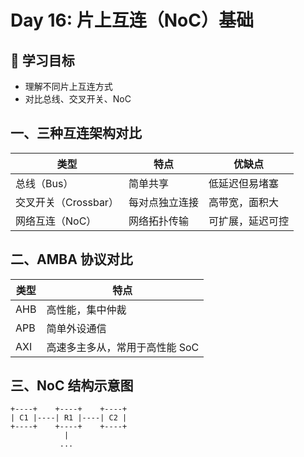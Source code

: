 # Day 16: 片上互连（NoC）基础

## 🎯 学习目标
- 理解不同片上互连方式
- 对比总线、交叉开关、NoC

## 一、三种互连架构对比
| 类型 | 特点 | 优缺点 |
|------|------|--------|
| 总线（Bus） | 简单共享 | 低延迟但易堵塞 |
| 交叉开关（Crossbar） | 每对点独立连接 | 高带宽，面积大 |
| 网络互连（NoC） | 网络拓扑传输 | 可扩展，延迟可控 |

## 二、AMBA 协议对比
| 类型 | 特点 |
|------|------|
| AHB | 高性能，集中仲裁 |
| APB | 简单外设通信 |
| AXI | 高速多主多从，常用于高性能 SoC |

## 三、NoC 结构示意图
```
+----+    +----+    +----+
| C1 |----| R1 |----| C2 |
+----+    +----+    +----+
            |
           ...
```


